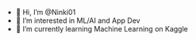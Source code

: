 - 👋 Hi, I’m @Ninki01
- 👀 I’m interested in ML/AI and App Dev
- 🌱 I’m currently learning Machine Learning on Kaggle

<!---
Ninki01/Ninki01 is a ✨ special ✨ repository because its `README.md` (this file) appears on your GitHub profile.
You can click the Preview link to take a look at your changes.
--->
